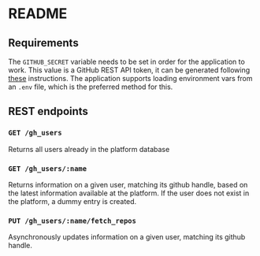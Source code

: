# README

## Requirements
The `GITHUB_SECRET` variable needs to be set in order for the application to
work. This value is a GitHub REST API token, it can be generated following
[these](https://docs.github.com/en/rest/guides/getting-started-with-the-rest-api?apiVersion=2022-11-28#authenticating)
instructions. The application supports loading environment vars from an `.env`
file, which is the preferred method for this.

## REST endpoints

### `GET /gh_users`

Returns all users already in the platform database

### `GET /gh_users/:name`

Returns information on a given user, matching its github handle, based on the
latest information available at the platform. If the user does not exist in the
platform, a dummy entry is created.

### `PUT /gh_users/:name/fetch_repos`

Asynchronously updates information on a given user, matching its github handle.
